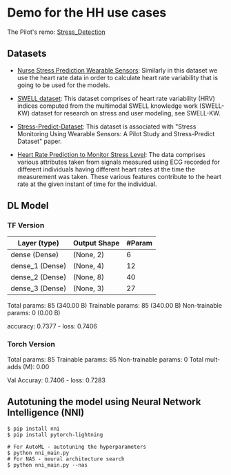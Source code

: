# Demo for the HH use cases

The Pilot's remo: [Stress_Detection](https://github.com/StamatisOrfanos/Stress_Detection?tab=readme-ov-file)

## Datasets

- [Nurse Stress Prediction Wearable Sensors](https://www.kaggle.com/datasets/priyankraval/nurse-stress-prediction-wearable-sensors): Similarly in this dataset we use the heart rate data in order to calculate heart rate variability that is going to be used for the models.

- [SWELL dataset](https://www.kaggle.com/datasets/qiriro/swell-heart-rate-variability-hrv): This dataset comprises of heart rate variability (HRV) indices computed from the multimodal SWELL knowledge work (SWELL-KW) dataset for research on stress and user modeling, see SWELL-KW.

- [Stress-Predict-Dataset](https://github.com/italha-d/Stress-Predict-Dataset): This dataset is associated with "Stress Monitoring Using Wearable Sensors: A Pilot Study and Stress-Predict Dataset" paper.

- [Heart Rate Prediction to Monitor Stress Level](https://www.kaggle.com/datasets/vinayakshanawad/heart-rate-prediction-to-monitor-stress-level): The data comprises various attributes taken from signals measured using ECG recorded for different individuals having different heart rates at the time the measurement was taken. These various features contribute to the heart rate at the given instant of time for the individual.

## DL Model

### TF Version
| Layer (type) | Output Shape | #Param |
|---------|--------------|---------------|
| dense (Dense)          | (None, 2)        |       6 |
| dense_1 (Dense)        | (None, 4)        |      12 |
| dense_2 (Dense)        | (None, 8)        |      40 |
| dense_3 (Dense)        | (None, 3)        |      27 |


Total params: 85 (340.00 B)
Trainable params: 85 (340.00 B)
Non-trainable params: 0 (0.00 B)

accuracy: 0.7377 - loss: 0.7406

### Torch Version

Total params: 85
Trainable params: 85
Non-trainable params: 0
Total mult-adds (M): 0.00

Val Accuray: 0.7406 - loss: 0.7283

## Autotuning the model using Neural Network Intelligence (NNI)

```shell
$ pip install nni
$ pip install pytorch-lightning

# For AutoML - autotuning the hyperparameters
$ python nni_main.py
# For NAS - neural architecture search
$ python nni_main.py --nas
```

